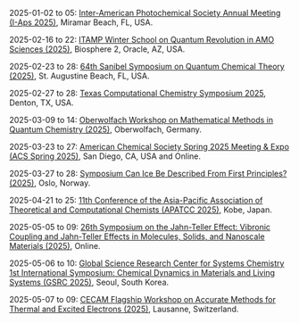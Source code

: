 2025-01-02 to 05: [Inter-American Photochemical Society Annual Meeting (I-Aps 2025)](https://i-aps.org/meeting-registration/), Miramar Beach, FL, USA.

2025-02-16 to 22: [ITAMP Winter School on Quantum Revolution in AMO Sciences (2025)](https://lweb.cfa.harvard.edu/itamp-event/2025-winter-school-quantum-revolution-amo-sciences "This winter school explores quantum advancements in atomic, molecular, and optical (AMO) sciences. Topics include quantum control, ultracold molecules, and quantum sensing. It covers applications in quantum chemistry, precision measurement, and quantum information, emphasizing experimental and theoretical breakthroughs in AMO physics."), Biosphere 2, Oracle, AZ, USA.

2025-02-23 to 28: [64th Sanibel Symposium on Quantum Chemical Theory (2025)](https://sanibelsymposium.qtp.ufl.edu "The Sanibel Symposium focuses on quantum chemical theory, covering electronic structure methods, molecular dynamics, and quantum Monte Carlo. Topics include density functional theory, coupled-cluster methods, and applications in molecular spectroscopy and materials design, emphasizing computational advancements in quantum chemistry."), St. Augustine Beach, FL, USA.

2025-02-27 to 28: [​Texas Computational Chemistry Symposium 2025](https://texascomputationalchemistrysymposium.weebly.com/), Denton, TX, USA.

2025-03-09 to 14: [Oberwolfach Workshop on Mathematical Methods in Quantum Chemistry (2025)](https://mfo.de/occasion/2511/www_view "This workshop focuses on mathematical methods in quantum chemistry, covering electronic structure theory, wavefunction methods, and quantum Monte Carlo. Topics include coupled-cluster theory, density functional approximations, and applications in molecular reactivity and spectroscopy, emphasizing rigorous computational approaches."), Oberwolfach, Germany.

2025-03-23 to 27: [American Chemical Society Spring 2025 Meeting & Expo (ACS Spring 2025)](https://www.acs.org/meetings/acs-meetings/spring.html), San Diego, CA, USA and Online.

2025-03-27 to 28: [Symposium Can Ice Be Described From First Principles? (2025)](https://cas-nor.no/index.php/events/young-cas-fellow-symposium-can-ice-be-described-first-principles "This symposium explores first-principles modeling of ice, focusing on quantum mechanical simulations of ice structures and properties. Topics include density functional theory, hydrogen bonding, and phase transitions, with applications in climate science and materials chemistry, emphasizing computational challenges."), Oslo, Norway.

2025-04-21 to 25: [11th Conference of the Asia-Pacific Association of Theoretical and Computational Chemists (APATCC 2025)](https://apatcc11.jp "APATCC 2025 explores theoretical and computational chemistry, covering quantum chemical methods, molecular dynamics, and reaction modeling. Topics include electronic structure, catalysis, and biomolecular simulations, with applications in materials design and drug discovery, emphasizing computational advancements."), Kobe, Japan.

2025-05-05 to 09: [26th Symposium on the Jahn-Teller Effect: Vibronic Coupling and Jahn-Teller Effects in Molecules, Solids, and Nanoscale Materials (2025)](https://sites.google.com/view/jt26th-2025/ "This symposium explores the Jahn-Teller effect, focusing on vibronic coupling in quantum systems. Topics include quantum mechanical effects in solids, molecular dynamics, and applications in quantum materials, emphasizing quantum chemistry and nanotechnology."), Online.

2025-05-06 to 10: [Global Science Research Center for Systems Chemistry 1st International Symposium: Chemical Dynamics in Materials and Living Systems (GSRC 2025)](https://cdml.cau.ac.kr "GSRC 2025 focuses on chemical dynamics in materials and living systems, covering reaction kinetics, molecular dynamics, and systems chemistry. Topics include self-assembly, biomolecular interactions, and applications in synthetic biology and materials design, emphasizing computational and experimental approaches."), Seoul, South Korea.

2025-05-07 to 09: [CECAM Flagship Workshop on Accurate Methods for Thermal and Excited Electrons (2025)](https://cecam.org/workshop-details/accurate-methods-for-thermal-and-excited-electrons-1371 "This workshop focuses on computational methods for thermal and excited electrons, covering time-dependent density functional theory, Green’s function methods, and many-body perturbation theory. Topics include electron-phonon interactions, excited-state dynamics, and applications in photovoltaics and nanoelectronics, emphasizing accurate quantum chemical simulations."), Lausanne, Switzerland.

